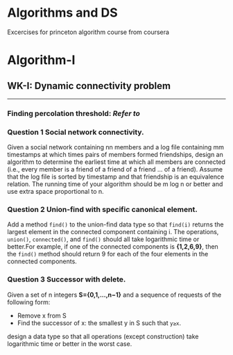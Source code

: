 # Algorithms and DS
Excercises for princeton algorithm course from coursera
# Algorithm-I
## WK-I: Dynamic connectivity problem
----
### Finding percolation threshold: *Refer to [](../)*

### Question 1 Social network connectivity. 
Given a social network containing nn members and a log file containing mm timestamps at which times pairs of members formed friendships, design an algorithm to determine
the earliest time at which all members are connected (i.e., every member is a friend of a friend of a friend ... of a friend). Assume that the log file is sorted by timestamp 
and that friendship is an equivalence relation. The running time of your algorithm should be m log n or better and use extra space proportional to n.

### Question 2 Union-find with specific canonical element. 
Add a method `find()` to the union-find data type so that `find(i)` returns the largest element in the connected component containing i. The operations, `union()`,
`connected()`, and `find()` should all take logarithmic time or better.For example, if one of the connected components is **{1,2,6,9}**, then the `find()` method should return 9
for each of the four elements in the connected components.

### Question 3 Successor with delete. 
Given a set of n integers **S={0,1,...,n−1}** and a sequence of requests of the following form:
- Remove x from S
- Find the successor of x: the smallest y in S such that `y≥x`.

design a data type so that all operations (except construction) take logarithmic time or better in the worst case.


